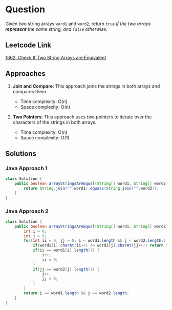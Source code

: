 # Question

Given two string arrays `word1` and `word2`, return `true` _if the two arrays **represent** the same string, and `false` otherwise._

## Leetcode Link

[1662. Check If Two String Arrays are Equivalent](https://leetcode.com/problems/check-if-two-string-arrays-are-equivalent/)

## Approaches

1. **Join and Compare**: This approach joins the strings in both arrays and compares them.

   - Time complexity: O(n)
   - Space complexity: O(n)

2. **Two Pointers**: This approach uses two pointers to iterate over the characters of the strings in both arrays.
   - Time complexity: O(n)
   - Space complexity: O(1)

## Solutions

### Java Approach 1

```java
class Solution {
    public boolean arrayStringsAreEqual(String[] word1, String[] word2) {
        return String.join("",word1).equals(String.join("",word2));
    }
}
```

### Java Approach 2

```java
class Solution {
    public boolean arrayStringsAreEqual(String[] word1, String[] word2) {
        int i = 0;
        int j = 0;
        for(int ii = 0, jj = 0; i < word1.length && j < word2.length;) {
            if(word1[i].charAt(ii++) != word2[j].charAt(jj++)) return false;
            if(ii == word1[i].length()) {
                i++;
                ii = 0;
            }
            if(jj == word2[j].length()) {
                j++;
                jj = 0;
            }
        }
        return i == word1.length && j == word2.length;
    }
}
```
